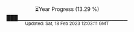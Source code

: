 <p align="center">
⏳Year Progress (13.29 %) <br>
███▁▁▁▁▁▁▁▁▁▁▁▁▁▁▁▁▁▁▁▁▁▁▁▁▁▁▁ <br>
<sub>Updated: Sat, 18 Feb 2023 12:03:11 GMT</sub>
</p>

